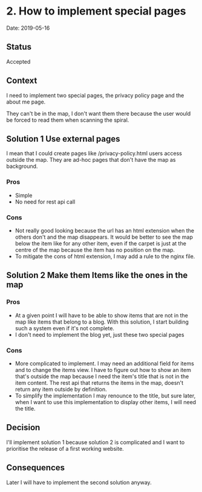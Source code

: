 # 2. How to implement special pages

Date: 2019-05-16

## Status

Accepted

## Context

I need to implement two special pages, the privacy policy page and the about me page.

They can't be in the map, I don't want them there because the user would 
be forced to read them when scanning the spiral.

## Solution 1 Use external pages

I mean that I could create pages like /privacy-policy.html users access outside the map.
They are ad-hoc pages that don't have the map as background.

### Pros

* Simple
* No need for rest api call

### Cons

* Not really good looking because the url has an html extension when the others don't and
the map disappears. It would be better to see the map below the item like for any other item, even if
the carpet is just at the centre of the map because the item has no position on the map.
* To mitigate the cons of html extension, I may add a rule to the nginx file.

## Solution 2 Make them Items like the ones in the map

### Pros

* At a given point I will have to be able to show items that are not in the map
like items that belong to a blog. With this solution, I start building such a system
even if it's not complete.
* I don't need to implement the blog yet, just these two special pages

### Cons

* More complicated to implement. I may need an additional field for items and to change
the items view. I have to figure out how to show an item that's outside the map because I need
the item's title that is not in the item content. The rest api that returns the items in the map,
doesn't return any item outside by definition.
* To simplify the implementation I may renounce to the title, but sure later, when I want to use 
this implementation to display other items, I will need the title.

## Decision

I'll implement solution 1 because solution 2 is complicated and I want to prioritise 
the release of a first working website.

## Consequences

Later I will have to implement the second solution anyway.
